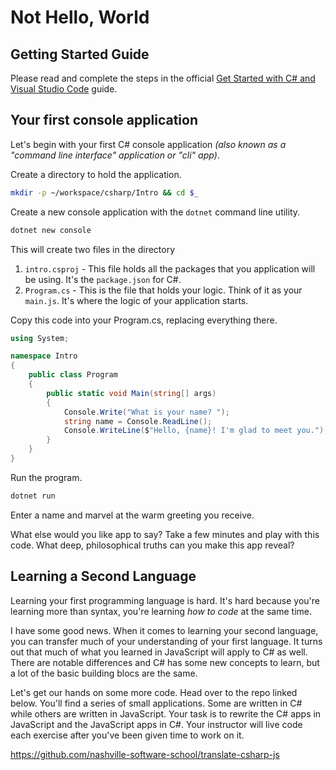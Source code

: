 # Not Hello, World

## Getting Started Guide

Please read and complete the steps in the official [Get Started with C# and Visual Studio Code](https://docs.microsoft.com/en-us/dotnet/core/tutorials/with-visual-studio-code) guide.

## Your first console application

Let's begin with your first C# console application _(also known as a "command line interface" application or "cli" app)_.

Create a directory to hold the application.

```sh
mkdir -p ~/workspace/csharp/Intro && cd $_
```

Create a new console application with the `dotnet` command line utility.

```sh
dotnet new console
```

This will create two files in the directory

1. `intro.csproj` - This file holds all the packages that you application will be using. It's the `package.json` for C#.
1. `Program.cs` - This is the file that holds your logic. Think of it as your `main.js`. It's where the logic of your application starts.

Copy this code into your Program.cs, replacing everything there.

```cs
using System;

namespace Intro
{
    public class Program
    {
        public static void Main(string[] args)
        {
            Console.Write("What is your name? ");
            string name = Console.ReadLine();
            Console.WriteLine($"Hello, {name}! I'm glad to meet you.");
        }
    }
}
```

Run the program.

```sh
dotnet run
```

Enter a name and marvel at the warm greeting you receive.

What else would you like app to say? Take a few minutes and play with this code. What deep, philosophical truths can you make this app reveal?

## Learning a Second Language

Learning your first programming language is hard. It's hard because you're learning more than syntax, you're learning _how to code_ at the same time.

I have some good news. When it comes to learning your second language, you can transfer much of your understanding of your first language. It turns out that much of what you learned in JavaScript will apply to C# as well. There are notable differences and C# has some new concepts to learn, but a lot of the basic building blocs are the same.

Let's get our hands on some more code. Head over to the repo linked below. You'll find a series of small applications. Some are written in C# while others are written in JavaScript. Your task is to rewrite the C# apps in JavaScript and the JavaScript apps in C#. Your instructor will live code each exercise after you've been given time to work on it.

https://github.com/nashville-software-school/translate-csharp-js
